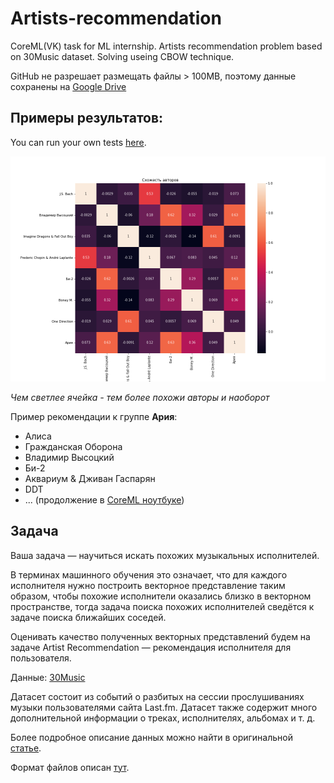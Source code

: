 # Artists-recommendation
CoreML(VK) task for ML internship. Artists recommendation problem based on 30Music dataset. Solving useing CBOW technique.

GitHub не разрешает размещать файлы > 100MB, поэтому данные сохранены на [Google Drive](https://drive.google.com/drive/folders/1lM1xFHiKYI6_7crX66-DhQ42wit3eDaQ?usp=sharing)

## Примеры результатов:

You can run your own tests [here](https://artist-recommend.herokuapp.com/).

![](Training/artists_heatmap.png)

*Чем светлее ячейка - тем более похожи авторы и наоборот*

Пример рекомендации к группе **Ария**:

- Алиса
- Гражданская Оборона
- Владимир Высоцкий
- Би-2
- Аквариум  & Дживан Гаспарян
- DDT
- ... (продолжение в [CoreML ноутбуке](CoreML%20(Artist%20recommendation).ipynb))

## Задача
Ваша задача — научиться искать похожих музыкальных исполнителей.

В терминах машинного обучения это означает, что для каждого исполнителя нужно построить векторное представление таким образом, чтобы похожие исполнители оказались близко в векторном пространстве, тогда задача поиска похожих исполнителей сведётся к задаче поиска ближайших соседей.

Оценивать качество полученных векторных представлений будем на задаче Artist Recommendation — рекомендация исполнителя для пользователя.

Данные: [30Music](http://recsys.deib.polimi.it/datasets/)

Датасет состоит из событий о разбитых на сессии прослушиваниях музыки пользователями сайта Last.fm.
Датасет также содержит много дополнительной информации о треках, исполнителях, альбомах и т. д.

Более подробное описание данных можно найти в оригинальной [статье](http://ceur-ws.org/Vol-1441/recsys2015_poster13.pdf).

Формат файлов описан [тут](https://github.com/crowdrec/idomaar/wiki/DATA-FORMAT).

